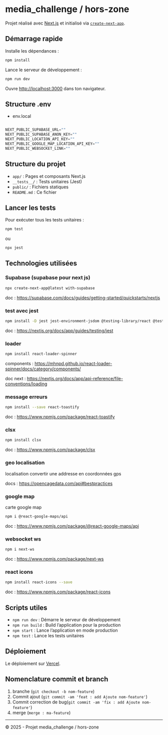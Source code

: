 # media_challenge / hors-zone

Projet réalisé avec [Next.js](https://nextjs.org) et initialisé via [`create-next-app`](https://github.com/vercel/next.js/tree/canary/packages/create-next-app).

## Démarrage rapide

Installe les dépendances :
```bash
npm install
```

Lance le serveur de développement :
```bash
npm run dev
```
Ouvre [http://localhost:3000](http://localhost:3000) dans ton navigateur.

## Structure .env

- env.local

```js

NEXT_PUBLIC_SUPABASE_URL=""
NEXT_PUBLIC_SUPABASE_ANON_KEY=""
NEXT_PUBLIC_LOCATION_API_KEY=""
NEXT_PUBLIC_GOOGLE_MAP_LOCATION_API_KEY=""
NEXT_PUBLIC_WEBSOCKET_LINK=""

```

## Structure du projet

- `app/` : Pages et composants Next.js
- `__tests__/` : Tests unitaires (Jest)
- `public/` : Fichiers statiques
- `README.md` : Ce fichier

## Lancer les tests

Pour exécuter tous les tests unitaires :
```bash
npm test
```
ou
```bash
npx jest
```

## Technologies utilisées


### Supabase (supabase pour next js)

```bash
npx create-next-app@latest with-supabase
```

doc : https://supabase.com/docs/guides/getting-started/quickstarts/nextjs



### test avec jest

```bash
npm install -D jest jest-environment-jsdom @testing-library/react @testing-library/dom @testing-library/jest-dom ts-node @types/jest
```

doc : https://nextjs.org/docs/app/guides/testing/jest

### loader

```bash 
npm install react-loader-spinner
```

components : https://mhnpd.github.io/react-loader-spinner/docs/category/components/

doc next : https://nextjs.org/docs/app/api-reference/file-conventions/loading


### message erreurs 

```bash 
npm install --save react-toastify
```

doc : https://www.npmjs.com/package/react-toastify

### clsx 

```bash 
npm install clsx

```

doc : https://www.npmjs.com/package/clsx



### geo localisation
localisation convertir une addresse en coordonnées gps


docs : https://opencagedata.com/api#bestpractices


### google map 
carte google map 
```bash
npm i @react-google-maps/api
```

doc : https://www.npmjs.com/package/@react-google-maps/api

### websocket ws

```bash
npm i next-ws
```
doc : https://www.npmjs.com/package/next-ws

### react icons 
```bash
npm install react-icons --save
```

doc : https://www.npmjs.com/package/react-icons


## Scripts utiles

- `npm run dev` : Démarre le serveur de développement
- `npm run build` : Build l’application pour la production
- `npm start` : Lance l’application en mode production
- `npm test` : Lance les tests unitaires

## Déploiement

Le déploiement sur [Vercel](https://hors-zone.vercel.app).

## Nomenclature commit et branch

1. branche (`git checkout -b nom-feature`)
3. Commit ajout (`git commit -am 'feat : add Ajoute nom-feature'`)
3. Commit correction de bug(`git commit -am 'fix : add Ajoute nom-feature'`)
4. merge (`merge : ma-feature`)


---

© 2025 - Projet media_challenge / hors-zone






<!-- 

This is a [Next.js](https://nextjs.org) project bootstrapped with [`create-next-app`](https://github.com/vercel/next.js/tree/canary/packages/create-next-app).

## Getting Started

First, run the development server:

```bash
npm run dev
# or
yarn dev
# or
pnpm dev
# or
bun dev
```

Open [http://localhost:3000](http://localhost:3000) with your browser to see the result.

You can start editing the page by modifying `app/page.js`. The page auto-updates as you edit the file.

This project uses [`next/font`](https://nextjs.org/docs/app/building-your-application/optimizing/fonts) to automatically optimize and load [Geist](https://vercel.com/font), a new font family for Vercel.

## Learn More

To learn more about Next.js, take a look at the following resources:

- [Next.js Documentation](https://nextjs.org/docs) - learn about Next.js features and API.
- [Learn Next.js](https://nextjs.org/learn) - an interactive Next.js tutorial.

You can check out [the Next.js GitHub repository](https://github.com/vercel/next.js) - your feedback and contributions are welcome!

## Deploy on Vercel

The easiest way to deploy your Next.js app is to use the [Vercel Platform](https://vercel.com/new?utm_medium=default-template&filter=next.js&utm_source=create-next-app&utm_campaign=create-next-app-readme) from the creators of Next.js.

Check out our [Next.js deployment documentation](https://nextjs.org/docs/app/building-your-application/deploying) for more details.
# media_challenge
# hors-zone
# hors-zone -->
